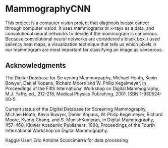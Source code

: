 # MammographyCNN

This project is a computer vision project that diagnosis breast cancer through computer vision. It uses mammograms or x-rays as a data, and convolutional neural networks to decide if the mammogram is cancerous. Because convolutional neural networks are considered a black box. I used sailency heat maps, a visualization technique that tells us which pixels in our mammogram are most important for classifying an image as cancerous.

## Acknowledgments

The Digital Database for Screening Mammography, Michael Heath, Kevin Bowyer, Daniel Kopans, Richard Moore and W. Philip Kegelmeyer, in Proceedings of the Fifth International Workshop on Digital Mammography, M.J. Yaffe, ed., 212-218, Medical Physics Publishing, 2001. ISBN 1-930524-00-5.

Current status of the Digital Database for Screening Mammography, Michael Heath, Kevin Bowyer, Daniel Kopans, W. Philip Kegelmeyer, Richard Moore, Kyong Chang, and S. MunishKumaran, in Digital Mammography, 457-460, Kluwer Academic Publishers, 1998; Proceedings of the Fourth International Workshop on Digital Mammography.

Kaggle User: Eric Antoine Scuccimarra for data processing
